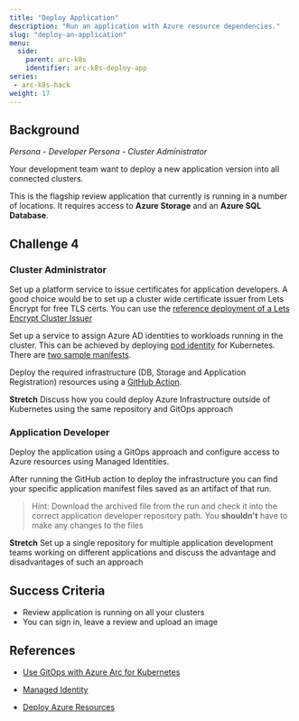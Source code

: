 ```yaml
---
title: "Deploy Application"
description: "Run an application with Azure resource dependencies."
slug: "deploy-an-application"
menu:
  side:
    parent: arc-k8s
    identifier: arc-k8s-deploy-app
series:
 - arc-k8s-hack
weight: 17
---
```


## Background

*Persona - Developer*
*Persona - Cluster Administrator*

Your development team want to deploy a new application version into all connected clusters.

This is the flagship review application that currently is running in a number of locations. It requires access to **Azure Storage** and an **Azure SQL Database**.

## Challenge 4

### Cluster Administrator

Set up a platform service to issue certificates for application developers. A good choice would be to set up a cluster wide certificate issuer from Lets Encrypt for free TLS certs. You can use the [reference deployment of a Lets Encrypt Cluster Issuer](https://github.com/jasoncabot-ms/arc-for-kubernetes/blob/main/cluster-config/cluster-issuer.yaml)

Set up a service to assign Azure AD identities to workloads running in the cluster. This can be achieved by deploying [pod identity](https://github.com/Azure/aad-pod-identity) for Kubernetes. There are [two sample manifests](https://github.com/jasoncabot-ms/arc-for-kubernetes/tree/main/cluster-config).

Deploy the required infrastructure (DB, Storage and Application Registration) resources using a [GitHub Action](https://github.com/jasoncabot-ms/arc-for-kubernetes/tree/main/01-app-setup).

**Stretch** Discuss how you could deploy Azure Infrastructure outside of Kubernetes using the same repository and GitOps approach

### Application Developer

Deploy the application using a GitOps approach and configure access to Azure resources using Managed Identities.

After running the GitHub action to deploy the infrastructure you can find your specific application manifest files saved as an artifact of that run.

> Hint: Download the archived file from the run and check it into the correct application developer repository path. You **shouldn't** have to make any changes to the files

**Stretch** Set up a single repository for multiple application development teams working on different applications and discuss the advantage and disadvantages of such an approach

## Success Criteria

* Review application is running on all your clusters
* You can sign in, leave a review and upload an image

## References

* [Use GitOps with Azure Arc for Kubernetes](https://docs.microsoft.com/azure/azure-arc/kubernetes/use-gitops-with-helm#overview-of-using-gitops-and-helm-with-azure-arc-enabled-kubernetes)

* [Managed Identity](https://docs.microsoft.com/azure/active-directory/managed-identities-azure-resources/overview)

* [Deploy Azure Resources](https://github.com/jasoncabot-ms/arc-for-kubernetes)